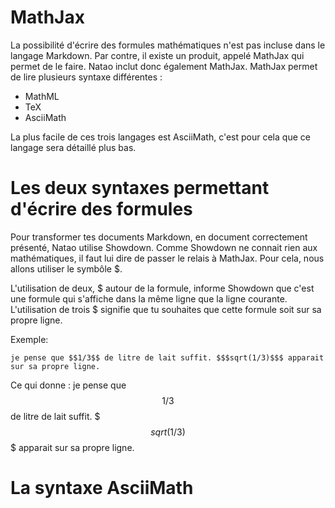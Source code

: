 # MathJax

La possibilité d'écrire des formules mathématiques n'est pas incluse dans le langage Markdown.
Par contre, il existe un produit, appelé MathJax qui permet de le faire. Natao inclut donc également MathJax.
MathJax permet de lire plusieurs syntaxe différentes :

* MathML
* TeX
* AsciiMath

La plus facile de ces trois langages est AsciiMath, c'est pour cela que ce langage sera détaillé plus bas.


# Les deux syntaxes permettant d'écrire des formules

Pour transformer tes documents Markdown, en document correctement présenté, Natao utilise Showdown.
Comme Showdown ne connait rien aux mathématiques, il faut lui dire de passer le relais à MathJax. Pour cela, nous allons utiliser le symbôle $.

L'utilisation de deux, $ autour de la formule, informe Showdown que c'est une formule qui s'affiche dans la même ligne que la ligne courante.
L'utilisation de trois $ signifie que tu souhaites que cette formule soit sur sa propre ligne.

Exemple:

    je pense que $$1/3$$ de litre de lait suffit. $$$sqrt(1/3)$$$ apparait sur sa propre ligne.

Ce qui donne :
je pense que $$1/3$$ de litre de lait suffit. $$$sqrt(1/3)$$$ apparait sur sa propre ligne.


# La syntaxe AsciiMath